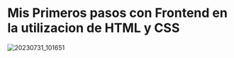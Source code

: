 # Mis Primeros pasos con Frontend en la utilizacion de HTML y CSS
![20230731_101651](https://github.com/castrojonathand/MaquetadoyEstilado/assets/101295260/bc5e7883-7587-4b29-b949-4ad31c60c4f5)
